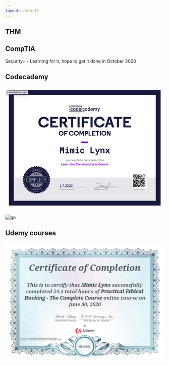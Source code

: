 ```yaml
---
layout: default
---
```

## THM
<script src="https://tryhackme.com/badge/68342"></script>


## CompTIA

Security+ - Learning for it, hope to get it done in October 2020


## Codecademy 

![bash](assets/img/Codecademy-bash.png)

![go]()

## Udemy courses

![hacking101](assets/img/UC-acfb4a81-2a21-4caf-af39-2fa61a10104a.jpg)
